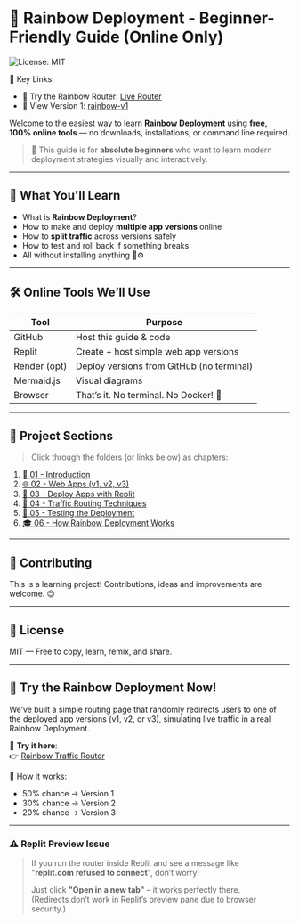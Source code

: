 # 🌈 Rainbow Deployment - Beginner-Friendly Guide (Online Only)
![License: MIT](https://img.shields.io/badge/License-MIT-yellow.svg)

📌 Key Links:

- 🧪 Try the Rainbow Router: [Live Router](https://replit.com/@iamdakheel/rainbow-router)
- 🌱 View Version 1: [rainbow-v1](https://replit.com/@iamdakheel/rainbow-v1)

Welcome to the easiest way to learn **Rainbow Deployment** using **free, 100% online tools** — no downloads, installations, or command line required.

> 🐣 This guide is for **absolute beginners** who want to learn modern deployment strategies visually and interactively.

---

## 🧠 What You'll Learn

- What is **Rainbow Deployment**?
- How to make and deploy **multiple app versions** online
- How to **split traffic** across versions safely
- How to test and roll back if something breaks
- All without installing anything 🚫⚙️

---

## 🛠 Online Tools We’ll Use

| Tool        | Purpose                                   |
|-------------|-------------------------------------------|
| GitHub      | Host this guide & code                    |
| Replit      | Create + host simple web app versions     |
| Render (opt)| Deploy versions from GitHub (no terminal) |
| Mermaid.js  | Visual diagrams                           |
| Browser     | That’s it. No terminal. No Docker! 🧼     |

---

## 📘 Project Sections

> Click through the folders (or links below) as chapters:

1. [📖 01 - Introduction](01-introduction/README.md)  
2. [🌐 02 - Web Apps (v1, v2, v3)](02-web-apps/README.md)  
3. [🚀 03 - Deploy Apps with Replit](03-deploy-with-replit/README.md)  
4. [🔀 04 - Traffic Routing Techniques](04-traffic-routing/README.md)  
5. [🧪 05 - Testing the Deployment](05-testing/README.md)  
6. [🎓 06 - How Rainbow Deployment Works](06-how-it-works/README.md)  

---

## 🤝 Contributing

This is a learning project! Contributions, ideas and improvements are welcome. 😊

---

## 📄 License

MIT — Free to copy, learn, remix, and share.

---

## 🌈 Try the Rainbow Deployment Now!

We’ve built a simple routing page that randomly redirects users to one of the deployed app versions (v1, v2, or v3), simulating live traffic in a real Rainbow Deployment.

🔀 **Try it here**:  
👉 [Rainbow Traffic Router](https://replit.com/@iamdakheel/rainbow-router)

🧠 How it works:
- 50% chance → Version 1  
- 30% chance → Version 2  
- 20% chance → Version 3  

---

### ⚠️ Replit Preview Issue

> If you run the router inside Replit and see a message like  
> "**replit.com refused to connect**", don’t worry!
> 
> Just click **"Open in a new tab"** – it works perfectly there.  
> (Redirects don’t work in Replit’s preview pane due to browser security.)
